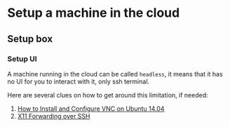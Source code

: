 # Setup a machine in the cloud

## Setup box

### Setup UI

A machine running in the cloud can be called `headless`, it means that it has no UI for you to interact with it, only ssh terminal.

Here are several clues on how to get around this limitation, if needed:
1. [How to Install and Configure VNC on Ubuntu 14.04](https://www.digitalocean.com/community/tutorials/how-to-install-and-configure-vnc-on-ubuntu-14-04)
2. [X11 Forwarding over SSH](https://www.digitalocean.com/community/questions/x11-forwarding-over-ssh-please-help)
